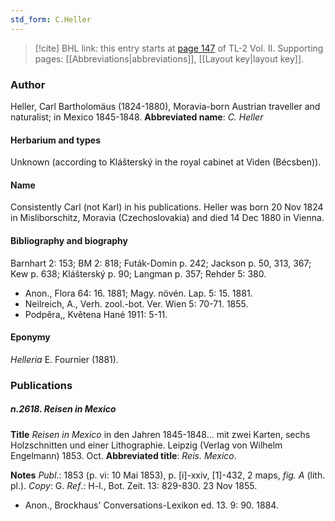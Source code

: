 ```yaml
---
std_form: C.Heller
---
```


> [!cite] BHL link: this entry starts at [page 147](https://www.biodiversitylibrary.org/page/33068389) of TL-2 Vol. II.
> Supporting pages: [[Abbreviations|abbreviations]], [[Layout key|layout key]].

### Author

Heller, Carl Bartholomäus (1824-1880), Moravia-born Austrian traveller and naturalist; in Mexico 1845-1848. 
**Abbreviated name**: *C. Heller*

#### Herbarium and types

Unknown (according to Klášterský in the royal cabinet at Viden (Bécsben)).

#### Name

Consistently Carl (not Karl) in his publications. Heller was born 20 Nov 1824 in Misliborschitz, Moravia (Czechoslovakia) and died 14 Dec 1880 in Vienna.

#### Bibliography and biography

Barnhart 2: 153; BM 2: 818; Futák-Domin p. 242; Jackson p. 50, 313, 367; Kew p. 638; Klášterský p. 90; Langman p. 357; Rehder 5: 380.
- Anon., Flora 64: 16. 1881; Magy. növén. Lap. 5: 15. 1881.
- Neilreich, A., Verh. zool.-bot. Ver. Wien 5: 70-71. 1855.
- Podpěra,, Květena Hané 1911: 5-11.

#### Eponymy

*Helleria* E. Fournier (1881).

### Publications

##### n.2618. Reisen in Mexico

**Title**
*Reisen in Mexico* in den Jahren 1845-1848... mit zwei Karten, sechs Holzschnitten und einer Lithographie. Leipzig (Verlag von Wilhelm Engelmann) 1853. Oct.
**Abbreviated title**: *Reis. Mexico*.

**Notes**
*Publ*.: 1853 (p. vi: 10 Mai 1853), p. \[i\]-xxiv, \[1\]-432, 2 maps, *fig. A* (lith. pl.). *Copy*: G.
*Ref*.: H-l., Bot. Zeit. 13: 829-830. 23 Nov 1855.
- Anon., Brockhaus' Conversations-Lexikon ed. 13. 9: 90. 1884.

